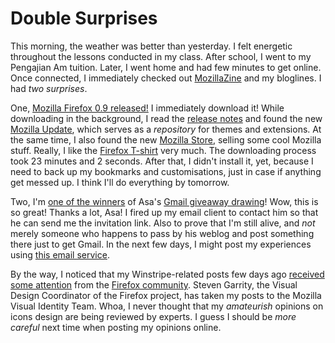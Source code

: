 Double Surprises
===

This morning, the weather was better than yesterday. I felt energetic throughout the lessons conducted in my class. After school, I went to my <span lang="ms" title="General Studies">Pengajian Am</span> tuition. Later, I went home and had few minutes to get online. Once connected, I immediately checked out [MozillaZine](http://mozillazine.org/) and my bloglines. I had *two surprises*.

One, [Mozilla Firefox 0.9 released!](http://mozillazine.org/talkback.html?article=4843 "Mozilla Firefox 0.9 Released") I immediately download it! While downloading in the background, I read the [release notes](http://mozilla.org/products/firefox/releases/0.9.html "Mozilla Firefox 0.9 Release Notes") and found the new [Mozilla Update](http://update.mozilla.org/), which serves as a *repository* for themes and extensions. At the same time, I also found the new [Mozilla Store](http://mozillastore.com/), selling some cool Mozilla stuff. Really, I like the [Firefox T-shirt](http://mozillastore.com/products/clothing/firefoxtshirt) very much. The downloading process took 23 minutes and 2 seconds. After that, I didn't install it, yet, because I need to back up my bookmarks and customisations, just in case if anything get messed up. I think I'll do everything by tomorrow.

Two, I'm [one of the winners](http://weblogs.mozillazine.org/asa/archives/005700.html "and the winners are...") of Asa's [Gmail giveaway drawing](http://weblogs.mozillazine.org/asa/archives/005695.html "massive gmail giveaway bonanza")! Wow, this is so great! Thanks a lot, Asa! I fired up my email client to contact him so that he can send me the invitation link. Also to prove that I'm still alive, and *not* merely someone who happens to pass by his weblog and post something there just to get Gmail. In the next few days, I might post my experiences using [this email service](http://gmail.google.com/ "Gmail").

By the way, I noticed that my Winstripe-related posts few days ago [received some attention](http://weblogs.mozillazine.org/djst/archives/005707.html "Winstripe Reloaded") from the [Firefox community](http://forums.mozillazine.org/viewtopic.php?p=575274 "Constructive criticism: Winstripe"). Steven Garrity, the Visual Design Coordinator of the Firefox project, has taken my posts to the Mozilla Visual Identity Team. Whoa, I never thought that my *amateurish* opinions on icons design are being reviewed by experts. I guess I should be *more careful* next time when posting my opinions online.